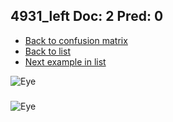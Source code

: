## 4931_left Doc: 2 Pred: 0
- [Back to confusion matrix](https://github.com/juliandewit/kaggle_retinopathy/blob/master/matrix.md)
- [Back to list](https://github.com/juliandewit/kaggle_retinopathy/blob/master/lists/20/list.md)
- [Next example in list](https://github.com/juliandewit/kaggle_retinopathy/blob/master/lists/20/50/5007_right.md)

![Eye](https://retinopaty.blob.core.windows.net/size1024/4931_left_2.jpeg)

### 

![Eye]()
